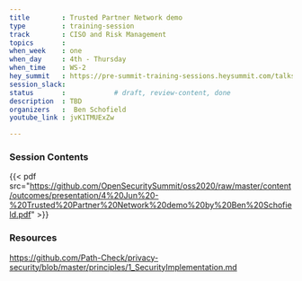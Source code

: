 ```yaml
---
title        : Trusted Partner Network demo
type         : training-session
track        : CISO and Risk Management
topics       : 
when_week    : one
when_day     : 4th - Thursday
when_time    : WS-2
hey_summit   : https://pre-summit-training-sessions.heysummit.com/talks/trusted-partner-network-demo/
session_slack:
status       :            # draft, review-content, done
description  : TBD
organizers   :  Ben Schofield
youtube_link : jvK1TMUExZw

---
```



### Session Contents

{{< pdf src="https://github.com/OpenSecuritySummit/oss2020/raw/master/content/outcomes/presentation/4%20Jun%20-%20Trusted%20Partner%20Network%20demo%20by%20Ben%20Schofield.pdf" >}}

### Resources

https://github.com/Path-Check/privacy-security/blob/master/principles/1_SecurityImplementation.md